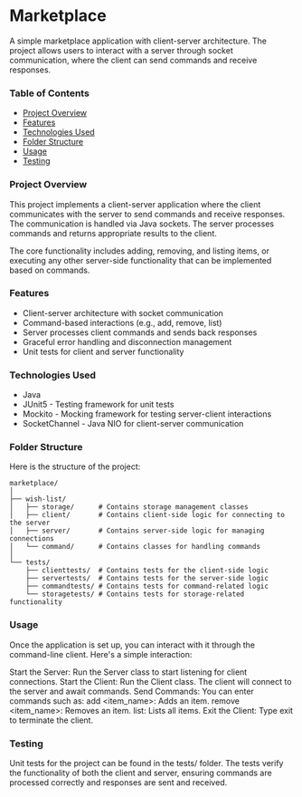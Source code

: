 # Marketplace
A simple marketplace application with client-server architecture. The project allows users to interact with a server through socket communication, where the client can send commands and receive responses.

### Table of Contents
* [Project Overview](#project-overview)
* [Features](#features)
* [Technologies Used](#technologies-used)
* [Folder Structure](#folder-structure)
* [Usage](#usage)
* [Testing](#testing)



### Project Overview
This project implements a client-server application where the client communicates with the server to send commands and receive responses. The communication is handled via Java sockets. The server processes commands and returns appropriate results to the client.

The core functionality includes adding, removing, and listing items, or executing any other server-side functionality that can be implemented based on commands.

### Features
* Client-server architecture with socket communication
* Command-based interactions (e.g., add, remove, list)
* Server processes client commands and sends back responses
* Graceful error handling and disconnection management
* Unit tests for client and server functionality

### Technologies Used
* Java 
* JUnit5 - Testing framework for unit tests
* Mockito - Mocking framework for testing server-client interactions
* SocketChannel - Java NIO for client-server communication

### Folder Structure
Here is the structure of the project:

```plaintext
marketplace/
│
├── wish-list/
│   ├── storage/      # Contains storage management classes
│   ├── client/       # Contains client-side logic for connecting to the server
│   ├── server/       # Contains server-side logic for managing connections
│   └── command/      # Contains classes for handling commands
│
└── tests/
    ├── clienttests/  # Contains tests for the client-side logic
    ├── servertests/  # Contains tests for the server-side logic
    ├── commandtests/ # Contains tests for command-related logic
    └── storagetests/ # Contains tests for storage-related functionality
```

### Usage
Once the application is set up, you can interact with it through the command-line client. Here's a simple interaction:

Start the Server: Run the Server class to start listening for client connections.
Start the Client: Run the Client class. The client will connect to the server and await commands.
Send Commands: You can enter commands such as:
add <item_name>: Adds an item.
remove <item_name>: Removes an item.
list: Lists all items.
Exit the Client: Type exit to terminate the client.

### Testing
Unit tests for the project can be found in the tests/ folder. The tests verify the functionality of both the client and server, ensuring commands are processed correctly and responses are sent and received.
